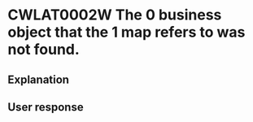 # CWLAT0002W The 0 business object that the 1 map refers to was not found.

## Explanation

## User response
